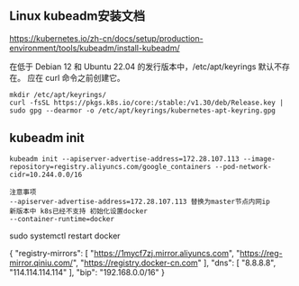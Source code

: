 ## Linux kubeadm安装文档
https://kubernetes.io/zh-cn/docs/setup/production-environment/tools/kubeadm/install-kubeadm/

在低于 Debian 12 和 Ubuntu 22.04 的发行版本中，/etc/apt/keyrings 默认不存在。 应在 curl 命令之前创建它。

    mkdir /etc/apt/keyrings/
    curl -fsSL https://pkgs.k8s.io/core:/stable:/v1.30/deb/Release.key | sudo gpg --dearmor -o /etc/apt/keyrings/kubernetes-apt-keyring.gpg

## kubeadm init
    kubeadm init --apiserver-advertise-address=172.28.107.113 --image-repository=registry.aliyuncs.com/google_containers --pod-network-cidr=10.244.0.0/16
    
    注意事项
    --apiserver-advertise-address=172.28.107.113 替换为master节点内网ip
    新版本中 k8s已经不支持 初始化设置docker
    --container-runtime=docker


sudo systemctl restart docker



{
"registry-mirrors": [
"https://1mycf7zj.mirror.aliyuncs.com",
"https://reg-mirror.qiniu.com/",
"https://registry.docker-cn.com"
],
"dns": [
"8.8.8.8",
"114.114.114.114"
],
"bip": "192.168.0.0/16"
}
